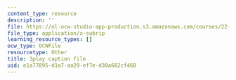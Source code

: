 ```yaml
---
content_type: resource
description: ''
file: https://ol-ocw-studio-app-production.s3.amazonaws.com/courses/22-01-introduction-to-nuclear-engineering-and-ionizing-radiation-fall-2016/e1a77895d1a7aa29ef7ed30a682cf468_Gd0QPYVYnQg.srt
file_type: application/x-subrip
learning_resource_types: []
ocw_type: OCWFile
resourcetype: Other
title: 3play caption file
uid: e1a77895-d1a7-aa29-ef7e-d30a682cf468
---
```

